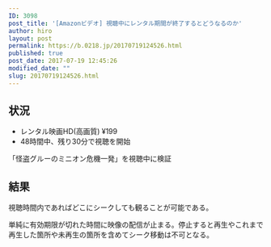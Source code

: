```yaml
---
ID: 3098
post_title: '[Amazonビデオ] 視聴中にレンタル期間が終了するとどうなるのか'
author: hiro
layout: post
permalink: https://b.0218.jp/20170719124526.html
published: true
post_date: 2017-07-19 12:45:26
modified_date: ""
slug: 20170719124526.html
---
```

## 状況

* レンタル映画HD(高画質) ¥199
* 48時間中、残り30分で視聴を開始

「怪盗グルーのミニオン危機一発」を視聴中に検証

## 結果

視聴時間内であればどこにシークしても観ることが可能である。

単純に有効期限が切れた時間に映像の配信が止まる。停止すると再生やこれまで再生した箇所や未再生の箇所を含めてシーク移動は不可となる。
